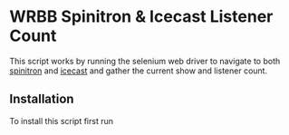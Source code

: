 # WRBB Spinitron & Icecast Listener Count

This script works by running the selenium web driver to navigate to both [spinitron](www.spinitron.com/WRBB/) and [icecast](http://129.10.161.130:8000/status.xsl) and gather the current show and listener count. 

## Installation

To install this script first run 


